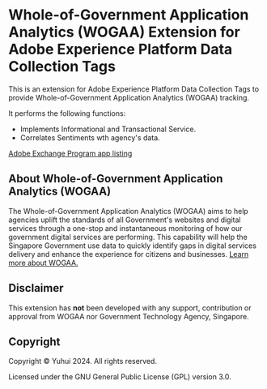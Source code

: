 # Whole-of-Government Application Analytics (WOGAA) Extension for Adobe Experience Platform Data Collection Tags

This is an extension for Adobe Experience Platform Data Collection Tags to provide Whole-of-Government Application Analytics (WOGAA) tracking.

It performs the following functions:

- Implements Informational and Transactional Service.
- Correlates Sentiments wth agency's data.

[Adobe Exchange Program app listing](https://exchange.adobe.com/apps/ec/600017)

## About Whole-of-Government Application Analytics (WOGAA)

The Whole-of-Government Application Analytics (WOGAA) aims to help agencies uplift the standards of all Government's websites and digital services through a one-stop and instantaneous monitoring of how our government digital services are performing. This capability will help the Singapore Government use data to quickly identify gaps in digital services delivery and enhance the experience for citizens and businesses. [Learn more about WOGAA.](https://wogaa.sg)

## Disclaimer

This extension has **not** been developed with any support, contribution or approval from WOGAA nor Government Technology Agency, Singapore.

## Copyright

Copyright &copy; Yuhui 2024. All rights reserved.

Licensed under the GNU General Public License (GPL) version 3.0.
